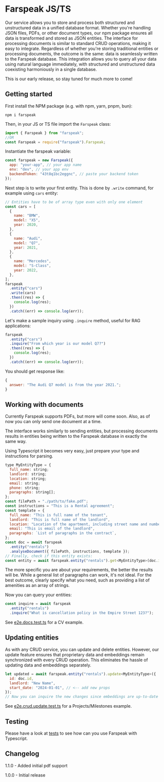 # Farspeak JS/TS

Our service allows you to store and process both structured and unstructured data in a unified database format. Whether you're handling JSON files, PDFs, or other document types, our npm package ensures all data is transformed and stored as JSON entities. The interface for processing documents is similar to standard CRUD operations, making it easy to integrate. Regardless of whether you're storing traditional entities or processing documents, the outcome is the same: data is seamlessly written to the Farspeak database. This integration allows you to query all your data using natural language immediately, with structured and unstructured data coexisting harmoniously in a single database.

This is our early release, so stay tuned for much more to come!

## Getting started

First install the NPM package (e.g. with npm, yarn, pnpm, bun):

```
npm i farspeak
```

Then, in your JS or TS file import the `Farspeak` class:

```ts
import { Farspeak } from "farspeak";
//OR
const Farspeak = require("farspeak").Farspeak;
```

Instantiate the farspeak variable:

```js
const farspeak = new Farspeak({
  app: "your-app", // your app name
  env: "dev", // your app env
  backendToken: "43t8q1bc2eggnc", // paste your backend token
});
```

Next step is to write your first entity. This is done by `.write` command, for example using `cars` entity:

```js
// Entities have to be of array type even with only one element
const cars = [
  {
    name: "BMW",
    model: "X5",
    year: 2020,
  },
  {
    name: "Audi",
    model: "Q7",
    year: 2021,
  },
  {
    name: "Mercedes",
    model: "S-Class",
    year: 2022,
  },
];
farspeak
  .entity("cars")
  .write(cars)
  .then((res) => {
    console.log(res);
  })
  .catch((err) => console.log(err));
```

Let's make a sample inquiry using `.inquire` method, useful for RAG applications:

```js
farspeak
  .entity("cars")
  .inquire("From which year is our model Q7?")
  .then((res) => {
    console.log(res);
  })
  .catch((err) => console.log(err));
```

You should get response like:

```js
{
  answer: "The Audi Q7 model is from the year 2021.";
}
```

## Working with documents

Currently Farspeak supports PDFs, but more will come soon. Also, as of now you can only send one document at a time.

The interface works similarly to sending entities, but processing documents results in entities being written to the Farspeak database in exactly the same way.

Using Typescript it becomes very easy, just prepare your type and instructions for parsing.

```js
type MyEntityType = {
  full_name: string;
  landlord: string;
  location: string;
  email: string;
  phone: string;
  paragraphs: string[];
};
const filePath = "./path/to/fake.pdf";
const instructions = "This is a Rental agreement";
const template = {
  full_name: "This is full name of the tenant",
  landlord: "This is full name of the landlord",
  location: "Location of the apartment, including street name and number, country and city",
  email: "This is email of the landlord",
  paragraphs: `List of paragraphs in the contract`,
};
const doc = await farspeak
  .entity("rentals")
  .analyseDocument({ filePath, instructions, template });
// Finally, check if this entity exists:
const entity = await farspeak.entity("rentals").get<MyEntityType>(doc.id);
```

The more specific you are about your requirements, the better the results will be. While a general list of paragraphs can work, it's not ideal. For the best outcome, clearly specify what you need, such as providing a list of amenities as an array of strings.

Now you can query your entities:

```js
const inquire = await farspeak
  .entity("rentals")
  .inquire("What is cancellation policy in the Empire Street 123?");
```

See [e2e.docs.test.ts](src/test/e2e.docs.test.ts) for a CV example.

## Updating entities

As with any CRUD service, you can update and delete entities. However, our update feature ensures that proprietary data and embeddings remain synchronized with every CRUD operation. This eliminates the hassle of updating data and embeddings separately.

```js
let updated = await farspeak.entity("rentals").update<MyEntityType>({
  id: doc.id,
  landlord: "New Name",
  start_date: "2024-01-01", // <-- add new props
});
// Now you can inquire the new changes since embeddings are up-to-date
```

See [e2e.crud.update.test.ts](src/test/e2e.crud.update.test.ts) for a Projects/Milestones example.

## Testing

Please have a look at [tests](src/test) to see how can you use Farspeak with Typescript.

## Changelog

1.1.0 - Added initial pdf support

1.0.0 - Initial release
